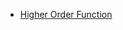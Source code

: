 
- [Higher Order Function](http://erlang.org/documentation/doc-4.8.2/doc/extensions/funs.html#:~:text=2.1-,Higher%20Order%20Functions,-Funs%20encourages%20us)
